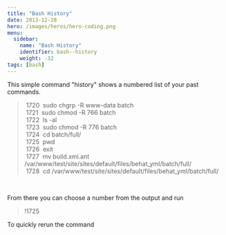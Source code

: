 ```yaml
---
title: "Bash History"
date: 2013-12-28
hero: /images/heros/hero-coding.png
menu:
  sidebar:
    name: "Bash History"
    identifier: bash--history
    weight: -32
tags: [bash]
---
```


<p>This simple command &quot;history&quot; shows a numbered list of your past commands.</p>

<blockquote>
<p>&nbsp;1720 &nbsp;sudo chgrp -R www-data batch<br />
&nbsp;1721 &nbsp;sudo chmod -R 766 batch<br />
&nbsp;1722 &nbsp;ls -al<br />
&nbsp;1723 &nbsp;sudo chmod -R 776 batch<br />
&nbsp;1724 &nbsp;cd batch/full/<br />
&nbsp;1725 &nbsp;pwd<br />
&nbsp;1726 &nbsp;exit<br />
&nbsp;1727 &nbsp;mv build.xml.ant /var/www/test/site/sites/default/files/behat_yml/batch/full/<br />
&nbsp;1728 &nbsp;cd /var/www/test/site/sites/default/files/behat_yml/batch/full/</p>
</blockquote>

<p>&nbsp;</p>

<p>From there you can choose a number from the output and run</p>

<blockquote>
<p>!1725</p>
</blockquote>

<p>To quickly rerun the command</p>
